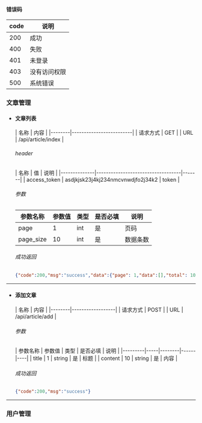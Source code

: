 #### 错误码

| code | 说明     |
|------|--------|
| 200  | 成功     |
| 400  | 失败     |
| 401  | 未登录    |
| 403  | 没有访问权限 |
| 500  | 系统错误   |

### 文章管理

- #### 文章列表
  | 名称     | 内容                      |
            |--------|-------------------------|
  | 请求方式   | GET                     |
  | URL    | /api/article/index      |

  ###### header
  | 名称           | 值                                 | 说明    |
            |--------------|-----------------------------------|-------|
  | access_token | asdjkjsk23j4kj234nmcvnwdjfo2j34k2 | token |

  ###### 参数

  | 参数名称      | 参数值 | 类型  | 是否必填 | 说明   |
  |-----------|-----|-----|------|------|
  | page      | 1   | int | 是    | 页码   |
  | page_size | 10  | int | 是    | 数据条数 |
  ###### 成功返回
    ```json
    {"code":200,"msg":"success","data":{"page": 1,"data":[],"total": 10 }}
    ```

---

- #### 添加文章
  | 名称     | 内容               |
              |--------|------------------|
  | 请求方式   | POST             |
  | URL    | /api/article/add |

  ###### 参数

  | 参数名称    | 参数值 | 类型     | 是否必填 | 说明 |
              |---------|-----|--------|------|----|
  | title   | 1   | string | 是    | 标题 |
  | content | 10  | string | 是    | 内容 |

  ###### 成功返回
    ```json
    {"code":200,"msg":"success"}
    ```
---

### 用户管理


    

